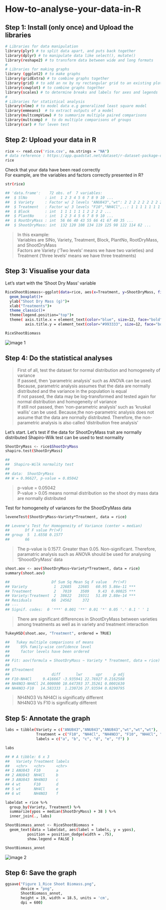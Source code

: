 # How-to-analyse-your-data-in-R

## Step 1: Install (only once) and Upload the libraries
```bash
# Libraries for data manipulation
library(plyr) # to split data apart, and puts back together
library(dplyr) # to manipulate data like select(), mutate()
library(reshape2) # to transform data between wide and long formats
#
# Libraries for making graphs
library (ggplot2) # to make graphs
library(gridExtra) # to combine graphs together
library(grid) # to add an nx by ny rectangular grid to an existing plot
library(cowplot) # to combine graphs together
library(scales) # to determine breaks and labels for axes and legends
#
# Libraries for statistical analysis
library(nlme) # to model data e.g generalized least square model
library(emmeans)  # to extract outputs of a model
library(multcompView) # to summarize multiple paired comparisons
library(multcomp) #  to do multiple comparisons of groups
library(car) # for leven test

```


## Step 2: Upload your data in R
```bash
rice <- read.csv('rice.csv', na.strings = "NA") 
# data reference : https://app.quadstat.net/dataset/r-dataset-package-daag-rice
rice
```

Check that your data have been read correctly <br>
For example, are the variables and factors correctly presented in R?
```bash
str(rice)
```

```bash
## 'data.frame':    72 obs. of  7 variables:
##  $ SlNo        : int  1 2 3 4 5 6 7 8 9 10 ...
##  $ Variety     : Factor w/ 2 levels "ANU843","wt": 2 2 2 2 2 2 2 2 2 2 ...
##  $ Treatment   : Factor w/ 3 levels "F10","NH4Cl",..: 1 1 1 1 1 1 1 1 1 1 ...
##  $ Block       : int  1 1 1 1 1 1 2 2 2 2 ...
##  $ PlantNo     : int  1 2 3 4 5 6 7 8 9 10 ...
##  $ RootDryMass : int  56 66 40 43 55 66 41 67 40 35 ...
##  $ ShootDryMass: int  132 120 108 134 119 125 98 122 114 82 ...
```

>In this example: <br>
>Variables are SlNo, Variety, Treatment, Block, PlantNo, RootDryMass, and ShootDryMass <br>
>Factors are Variety (‘Two levels’ means we have two varieties) and Treatment (‘three levels’ means we have three treatments) <br>

## Step 3: Visualise your data
Let’s start with the ‘Shoot Dry Mass’ variable
```bash
RiceShootBiomass<-ggplot(data=rice, aes(x=Treatment, y=ShootDryMass, fill=Variety)) +
  geom_boxplot()+
  ylab("Shoot Dry Mass (g)")+ 
  xlab("Treatments")+
  theme_classic()+ 
  theme(legend.position="top")+
  theme( axis.title.x = element_text(color="blue", size=12, face="bold"),
         axis.title.y = element_text(color="#993333", size=12, face="bold"))

RiceShootBiomass
```
![image 1](https://github.com/sakshiy08/How-to-analyse-your-data-in-R/blob/main/Figure%201A.png)

## Step 4: Do the statistical analyses
>First of all, test the dataset for normal distribution and homogeneity of variance <br>
>If passed, then ‘parametric analysis’ such as ANOVA can be used. Because, parametric analysis assumes that the data are normally distributed and the variance in the population is equal <br>
>If not passed, the data may be log-transformed and tested again for normal distribution and homogeneity of variance <br>
>If still not passed, then ‘non-parametric analysis’ such as ‘kruskal wallis’ can be used. Because,the non-parametric analysis does not assume that the data are normally distributed. Therefore, the non-parametric analysis is also called ‘distribution free analysis’ <br>

Let’s start. Let’s test if the data for ShootDryMass trait are normally distributed Shapiro-Wilk test can be used to test normality
```bash
ShootDryMass <- rice$ShootDryMass
shapiro.test(ShootDryMass)
```

```bash
## 
##  Shapiro-Wilk normality test
## 
## data:  ShootDryMass
## W = 0.96627, p-value = 0.05042
```

>p-value = 0.05042 <br>
>P-value > 0.05 means normal distribution so the shoot dry mass data are normally distributed <br>

Test for homogeneity of variances for the ShootDryMass data
```bash
leveneTest(ShootDryMass~Variety*Treatment, data = rice)
```

```bash
## Levene's Test for Homogeneity of Variance (center = median)
##       Df F value Pr(>F)
## group  5  1.6558 0.1577
##       66
```

>The p-value is 0.1577. Greater than 0.05. Non-significant.
>Therefore, paramatric analysis such as ANOVA should be used for analysing ‘ShoootDryMass’ data
```bash
shoot.aov <- aov(ShootDryMass~Variety*Treatment, data = rice)
summary(shoot.aov)
```
```bash
##                   Df Sum Sq Mean Sq F value   Pr(>F)    
## Variety            1  22685   22685   60.95 5.86e-11 ***
## Treatment          2   7019    3509    9.43  0.00025 ***
## Variety:Treatment  2  38622   19311   51.89 2.88e-14 ***
## Residuals         66  24562     372                     
## ---
## Signif. codes:  0 '***' 0.001 '**' 0.01 '*' 0.05 '.' 0.1 ' ' 1
```

>There are significant differences in ShootDryMass between varieties among treatments as well as in variety and treatment interaction
```bash
TukeyHSD(shoot.aov, "Treatment", ordered = TRUE)
```

```bash
##   Tukey multiple comparisons of means
##     95% family-wise confidence level
##     factor levels have been ordered
## 
## Fit: aov(formula = ShootDryMass ~ Variety * Treatment, data = rice)
## 
## $Treatment
##                   diff       lwr      upr     p adj
## F10-NH4Cl     9.416667 -3.935941 22.76927 0.2162588
## NH4NO3-NH4Cl 24.000000 10.647393 37.35261 0.0001630
## NH4NO3-F10   14.583333  1.230726 27.93594 0.0290795
```

>NH4NO3 Vs NH4Cl is significatly different <br>
>NH4NO3 Vs F10 is significatly different <br>

## Step 5: Annotate the graph

```bash
labs = tibble(Variety = c("ANU843","ANU843","ANU843","wt","wt","wt"),
              Treatment = c("F10", "NH4Cl", "NH4NO3", "F10", "NH4Cl", "NH4NO3"),
              labels = c("a", "b", "c", "d", "e", "f") )

labs
```

```bash
## # A tibble: 6 x 3
##   Variety Treatment labels
##   <chr>   <chr>     <chr> 
## 1 ANU843  F10       a     
## 2 ANU843  NH4Cl     b     
## 3 ANU843  NH4NO3    c     
## 4 wt      F10       d     
## 5 wt      NH4Cl     e     
## 6 wt      NH4NO3    f
```
```bash
labeldat = rice %>%
  group_by(Variety, Treatment) %>%
  summarize(ypos = median(ShootDryMass) + 38 ) %>%
  inner_join(., labs)

ShootBiomass_annot <- RiceShootBiomass +
  geom_text(data = labeldat, aes(label = labels, y = ypos), 
          position = position_dodge(width = .75), 
          show.legend = FALSE )

ShootBiomass_annot
```
![image 2](https://github.com/sakshiy08/How-to-analyse-your-data-in-R/blob/main/Figure%201_Rice%20Shoot%20Biomass.png)

## Step 6: Save the graph
```bash
ggsave("Figure 1_Rice Shoot Biomass.png", 
       device = "png", 
       ShootBiomass_annot, 
       height = 19, width = 18.5, units = 'cm', 
       dpi = 600)
```
